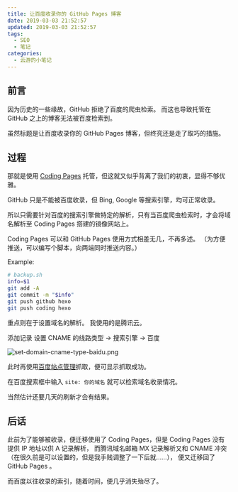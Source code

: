 ```yaml
---
title: 让百度收录你的 GitHub Pages 博客
date: 2019-03-03 21:52:57
updated: 2019-03-03 21:52:57
tags:
  - SEO
  - 笔记
categories:
  - 云游的小笔记
---
```


## 前言

因为历史的一些缘故，GitHub 拒绝了百度的爬虫检索。
而这也导致托管在 GitHub 之上的博客无法被百度检索到。

虽然标题是让百度收录你的 GitHub Pages 博客，但终究还是走了取巧的措施。

<!-- more -->

## 过程

那就是使用 [Coding Pages](https://coding.net/pages) 托管，但这就又似乎背离了我们的初衷，显得不够优雅。

GitHub 只是不能被百度收录，但 Bing, Google 等搜索引擎，均可正常收录。

所以只需要针对百度的搜索引擎做特定的解析，只有当百度爬虫检索时，才会将域名解析至 Coding Pages 搭建的镜像网站上。

Coding Pages 可以和 GitHub Pages 使用方式相差无几，不再多述。
（为方便推送，可以编写个脚本，向两端同时推送内容。）

Example:

```sh
# backup.sh
info=$1
git add -A
git commit -m "$info"
git push github hexo
git push coding hexo
```

重点则在于设置域名的解析。
我使用的是腾讯云。

添加记录 设置 CNAME 的线路类型 -> 搜索引擎 -> 百度

![set-domain-cname-type-baidu.png](/images/posts/baidu-seo-about-github-pages/set-domain-cname-type-baidu.png)

此时再使用[百度站点管理](https://ziyuan.baidu.com/site)抓取，便可显示抓取成功。

在百度搜索框中输入 `site: 你的域名` 就可以检索域名收录情况。

当然估计还要几天的刷新才会有结果。

## 后话

此前为了能够被收录，便迁移使用了 Coding Pages，但是 Coding Pages 没有提供 IP 地址以供 A 记录解析，
而腾讯域名邮箱 MX 记录解析又和 CNAME 冲突（在很久前是可以设置的，但是我手贱调整了一下后就……），
便又迁移回了 GitHub Pages 。

而百度以往收录的索引，随着时间，便几乎消失殆尽了。
